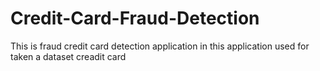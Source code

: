 # Credit-Card-Fraud-Detection
This is fraud credit card detection application 
in this application used for taken a dataset creadit card
